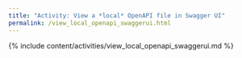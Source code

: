 ```yaml
---
title: "Activity: View a *local* OpenAPI file in Swagger UI"
permalink: /view_local_openapi_swaggerui.html
---
```


{% include content/activities/view_local_openapi_swaggerui.md %}
